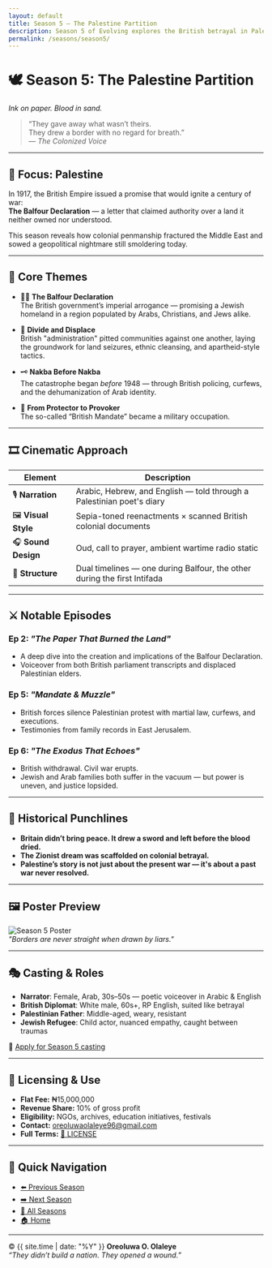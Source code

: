 ```yaml
---
layout: default
title: Season 5 – The Palestine Partition
description: Season 5 of Evolving explores the British betrayal in Palestine and the roots of a century-long conflict still burning today.
permalink: /seasons/season5/
---
```


# 🕊️ Season 5: **The Palestine Partition**  
*Ink on paper. Blood in sand.*

> “They gave away what wasn’t theirs.  
They drew a border with no regard for breath.”  
— *The Colonized Voice*

---

## 📍 Focus: Palestine

In 1917, the British Empire issued a promise that would ignite a century of war:  
**The Balfour Declaration** — a letter that claimed authority over a land it neither owned nor understood.

This season reveals how colonial penmanship fractured the Middle East and sowed a geopolitical nightmare still smoldering today.

---

## 🔎 Core Themes

- ✍🏽 **The Balfour Declaration**  
  The British government’s imperial arrogance — promising a Jewish homeland in a region populated by Arabs, Christians, and Jews alike.

- 🧱 **Divide and Displace**  
  British "administration" pitted communities against one another, laying the groundwork for land seizures, ethnic cleansing, and apartheid-style tactics.

- 🗝️ **Nakba Before Nakba**  
  The catastrophe began *before* 1948 — through British policing, curfews, and the dehumanization of Arab identity.

- 📜 **From Protector to Provoker**  
  The so-called “British Mandate” became a military occupation.

---

## 🎞️ Cinematic Approach

| Element | Description |
|--------|-------------|
| 🎙️ **Narration** | Arabic, Hebrew, and English — told through a Palestinian poet's diary |
| 🖼️ **Visual Style** | Sepia-toned reenactments × scanned British colonial documents |
| 🎧 **Sound Design** | Oud, call to prayer, ambient wartime radio static |
| 🔁 **Structure** | Dual timelines — one during Balfour, the other during the first Intifada |

---

## ⚔️ Notable Episodes

### Ep 2: *"The Paper That Burned the Land"*
- A deep dive into the creation and implications of the Balfour Declaration.
- Voiceover from both British parliament transcripts and displaced Palestinian elders.

### Ep 5: *"Mandate & Muzzle"*
- British forces silence Palestinian protest with martial law, curfews, and executions.
- Testimonies from family records in East Jerusalem.

### Ep 6: *"The Exodus That Echoes"*
- British withdrawal. Civil war erupts.  
- Jewish and Arab families both suffer in the vacuum — but power is uneven, and justice lopsided.

---

## 📌 Historical Punchlines

- **Britain didn’t bring peace. It drew a sword and left before the blood dried.**
- **The Zionist dream was scaffolded on colonial betrayal.**
- **Palestine’s story is not just about the present war — it's about a past war never resolved.**

---

## 🖼️ Poster Preview  
![Season 5 Poster](/assets/seasons/season5-poster.jpg)  
_"Borders are never straight when drawn by liars."_

---

## 🎭 Casting & Roles

- **Narrator**: Female, Arab, 30s–50s — poetic voiceover in Arabic & English  
- **British Diplomat**: White male, 60s+, RP English, suited like betrayal  
- **Palestinian Father**: Middle-aged, weary, resistant  
- **Jewish Refugee**: Child actor, nuanced empathy, caught between traumas

📩 [Apply for Season 5 casting](mailto:oreoluwaolaleye96@gmail.com?subject=Season%205%20Casting)

---

## 🎥 Licensing & Use

- **Flat Fee:** ₦15,000,000  
- **Revenue Share:** 10% of gross profit  
- **Eligibility:** NGOs, archives, education initiatives, festivals  
- **Contact:** [oreoluwaolaleye96@gmail.com](mailto:oreoluwaolaleye96@gmail.com)  
- **Full Terms:** [📜 LICENSE](/LICENSE.md)

---

## 🔗 Quick Navigation

- [⬅️ Previous Season](../season4/)  
- [➡️ Next Season](../season6/)  
- [📜 All Seasons](/seasons/)  
- [🏠 Home](/)

---

© {{ site.time | date: "%Y" }} **Oreoluwa O. Olaleye**  
_“They didn’t build a nation. They opened a wound.”_
